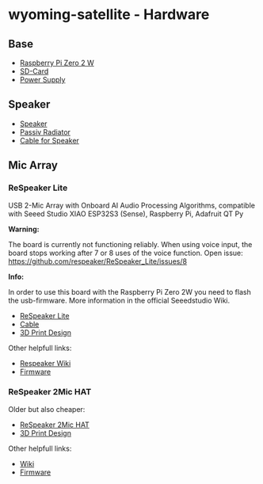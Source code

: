 # wyoming-satellite - Hardware

## Base

- [Raspberry Pi Zero 2 W](https://www.raspberrypi.com/products/raspberry-pi-zero-2-w/)
- [SD-Card](https://www.amazon.de/Samsung-microSD-Karte-SD-Adapter-Speicherkarte-MB-ME128SA/dp/B0CVBBPZ28/ref=sr_1_11?__mk_de_DE=%C3%85M%C3%85%C5%BD%C3%95%C3%91&crid=26Z2MAN8CG7C1&dib=eyJ2IjoiMSJ9._Kk8qR1UI_lIYFfD5SyvkcPoueNxeFLjWe8aplAqFBUWwbYxPYLuvsLca4U8eeA_-FT2_ImPU3V1lz-gF2zfW1y0NhTUe8nh2iMQBGAO9vnQXcFnzvdcPbGfBqVlNoUi6BlVh2u4n1X0KlTeju_8fCrZ1HCZc46M0OPpgj8b3w6yIsUwsOhlXQveEBW4q2fAEoSuu50MGNYSioj7cXFTedcZZcRvnI8RHgIwREpyRJI.QRdNNpvyMdRUfGgGu_jaElBaN5qNGkBHicDPTEPapAk&dib_tag=se&keywords=samsung%2Bsd%2Bcard%2B16gb&qid=1743299132&sprefix=samsung%2Bsd%2Bcard%2B16gb%2Caps%2C92&sr=8-11&th=1)
- [Power Supply](...)

## Speaker

- [Speaker](https://www.laskakit.cz/2-reproduktory-bose-10w-4-40mm--klon/)
- [Passiv Radiator](https://www.laskakit.cz/bose-pasivni-membrana-pro-soundlink-mini--klon/)
- [Cable for Speaker](https://de.aliexpress.com/item/1005005491577017.html?spm=a2g0o.order_list.order_list_main.364.4dac5c5fKkDzIc&gatewayAdapt=glo2deu)

## Mic Array

### ReSpeaker Lite

USB 2-Mic Array with Onboard AI Audio Processing Algorithms,
compatible with Seeed Studio XIAO ESP32S3 (Sense), Raspberry Pi, Adafruit QT Py

**Warning:**

The board is currently not functioning reliably. When using voice input, the board stops working after 7 or 8 uses of the voice function.
Open issue: https://github.com/respeaker/ReSpeaker_Lite/issues/8

**Info:**

In order to use this board with the Raspberry Pi Zero 2W you need to flash the usb-firmware. More information in the official Seeedstudio Wiki.

- [ReSpeaker Lite](https://www.seeedstudio.com/ReSpeaker-Lite-p-5928.html?srsltid=AfmBOopODKrejEe7WIXSLV5fjLuhhK8PO-AXG3WnDI1N1pwBu-PTWQHf)
- [Cable](https://de.aliexpress.com/item/1005004792246478.html?spm=a2g0o.order_list.order_list_main.5.4dac5c5fKkDzIc&gatewayAdapt=glo2deu)
- [3D Print Design](...)

Other helpfull links:

- [Respeaker Wiki](https://wiki.seeedstudio.com/reSpeaker_usb_v3/)
- [Firmware]()

### ReSpeaker 2Mic HAT

Older but also cheaper:

- [ReSpeaker 2Mic HAT](https://wiki.keyestudio.com/Ks0314_keyestudio_ReSpeaker_2-Mic_Pi_HAT_V1.0)
- [3D Print Design](...)

Other helpfull links:

- [Wiki](...)
- [Firmware]()
